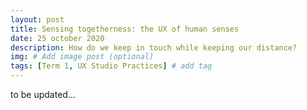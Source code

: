 ```yaml
---
layout: post
title: Sensing togetherness: the UX of human senses
date: 25 october 2020
description: How do we keep in touch while keeping our distance?
img: # Add image post (optional)
tags: [Term 1, UX Studio Practices] # add tag
---
```


to be updated...
